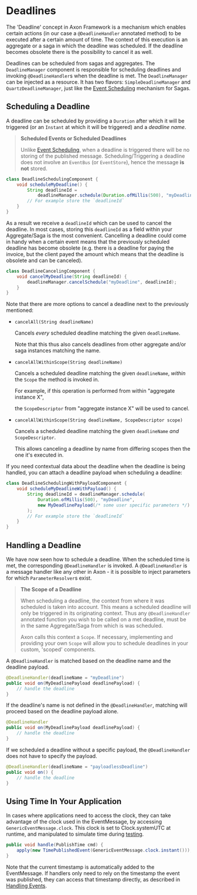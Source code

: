 # Deadlines

The 'Deadline' concept in Axon Framework is a mechanism which enables certain actions \(in our case a `@DeadlineHandler` annotated method\) to be executed after a certain amount of time. The context of this execution is an aggregate or a saga in which the deadline was scheduled. If the deadline becomes obsolete there is the possibility to cancel it as well.

Deadlines can be scheduled from sagas and aggregates. The `DeadlineManager` component is responsible for scheduling deadlines and invoking `@DeadlineHandler`s when the deadline is met. The `DeadlineManager` can be injected as a resource. It has two flavors: `SimpleDeadlineManager` and `QuartzDeadlineManager`, just like the [Event Scheduling](../axon-application-development/complex-business-transactions/deadline-handling.md) mechanism for Sagas.

## Scheduling a Deadline

A deadline can be scheduled by providing a `Duration` after which it will be triggered \(or an `Instant` at which it will be triggered\) and a _deadline name_.

> **Scheduled Events or Scheduled Deadlines**
>
> Unlike [Event Scheduling](../axon-application-development/complex-business-transactions/deadline-handling.md), when a deadline is triggered there will be no storing of the published message. Scheduling/Triggering a deadline does not involve an `EventBus` \(or `EventStore`\), hence the message **is not** stored.

```java
class DeadlineSchedulingComponent {
    void scheduleMyDeadline() {
        String deadlineId = 
            deadlineManager.schedule(Duration.ofMillis(500), "myDeadline");
        // For example store the `deadlineId`
    }
}
```

As a result we receive a `deadlineId` which can be used to cancel the deadline. In most cases, storing this `deadlineId` as a field within your Aggregate/Saga is the most convenient. Cancelling a deadline could come in handy when a certain event means that the previously scheduled deadline has become obsolete \(e.g. there is a deadline for paying the invoice, but the client payed the amount which means that the deadline is obsolete and can be canceled\).

```java
class DeadlineCancelingComponent {
    void cancelMyDeadline(String deadlineId) {
        deadlineManager.cancelSchedule("myDeadline", deadlineId);
    }
}
```

Note that there are more options to cancel a deadline next to the previously mentioned:

* `cancelAll(String deadlineName)`

  Cancels _every_ scheduled deadline matching the given `deadlineName`.

  Note that this thus also cancels deadlines from other aggregate and/or saga instances matching the name.

* `cancelAllWithinScope(String deadlineName)`

  Cancels a scheduled deadline matching the given `deadlineName`, _within_ the `Scope` the method is invoked in.

  For example, if this operation is performed from within "aggregate instance X",

  the `ScopeDescriptor` from "aggregate instance X" will be used to cancel. 

* `cancelAllWithinScope(String deadlineName, ScopeDescriptor scope)`

  Cancels a scheduled deadline matching the given `deadlineName` _and_ `ScopeDescriptor`.

  This allows canceling a deadline by name from differing scopes then the one it's executed in.

If you need contextual data about the deadline when the deadline is being handled, you can attach a deadline payload when scheduling a deadline:

```java
class DeadlineSchedulingWithPayloadComponent {
    void scheduleMyDeadlineWithPayload() {
        String deadlineId = deadlineManager.schedule(
            Duration.ofMillis(500), "myDeadline", 
            new MyDeadlinePayload(/* some user specific parameters */)
        );
        // For example store the `deadlineId`
    }
}
```

## Handling a Deadline

We have now seen how to schedule a deadline. When the scheduled time is met, the corresponding `@DeadlineHandler` is invoked. A `@DeadlineHandler` is a message handler like any other in Axon - it is possible to inject parameters for which `ParameterResolver`s exist.

> **The Scope of a Deadline**
>
> When scheduling a deadline, the context from where it was scheduled is taken into account. This means a scheduled deadline will only be triggered in its originating context. Thus any `@DeadlineHandler` annotated function you wish to be called on a met deadline, must be in the same Aggregate/Saga from which is was scheduled.
>
> Axon calls this context a `Scope`. If necessary, implementing and providing your own `Scope` will allow you to schedule deadlines in your custom, 'scoped' components.

A `@DeadlineHandler` is matched based on the deadline name and the deadline payload.

```java
@DeadlineHandler(deadlineName = "myDeadline")
public void on(MyDeadlinePayload deadlinePayload) {
    // handle the deadline
}
```

If the deadline's name is not defined in the `@DeadlineHandler`, matching will proceed based on the deadline payload alone.

```java
@DeadlineHandler
public void on(MyDeadlinePayload deadlinePayload) {
    // handle the deadline
}
```

If we scheduled a deadline without a specific payload, the `@DeadlineHandler` does not have to specify the payload.

```java
@DeadlineHandler(deadlineName = "payloadlessDeadline")
public void on() {
    // handle the deadline
}
```

## Using Time In Your  Application

In cases where applications need to access the clock, they can take advantage of the clock used in the EventMessage, by accessing `GenericEventMessage.clock`. This clock is set to Clock.systemUTC at runtime, and manipulated to simulate time during [testing](../axon-application-development/command-handling/testing.md).

```java
public void handle(PublishTime cmd) {
    apply(new TimePublishedEvent(GenericEventMessage.clock.instant()));
}
```

Note that the current timestamp is automatically added to the EventMessage. If handlers only need to rely on the timestamp the event was published, they can access that timestamp directly, as described in [Handling Events](../axon-application-development/event-handling/handling-events.md).

